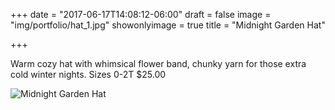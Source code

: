+++
date = "2017-06-17T14:08:12-06:00"
draft = false
image = "img/portfolio/hat_1.jpg"
showonlyimage = true
title = "Midnight Garden Hat"

+++

Warm cozy hat with whimsical flower band, chunky yarn for those extra cold winter nights.
Sizes 0-2T
$25.00

![Midnight Garden Hat](/img/portfolio/hat_1.jpg)
